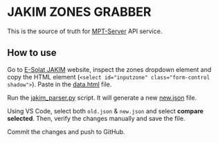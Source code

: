 # JAKIM ZONES GRABBER

This is the source of truth for [MPT-Server](https://mpt-server.vercel.app) API service.

## How to use

Go to [E-Solat JAKIM](https://www.e-solat.gov.my/) website, inspect the zones dropdown element and copy the HTML element (`<select id="inputzone" class="form-control shadow">`). Paste in the [data.html](/data.html) file.

Run the [jakim_parser.py](/jakim_parser.py) script. It will generate a new [new.json](/new.json) file.

Using VS Code, select both `old.json` & `new.json` and select **compare selected**. Then, verify the changes manually and save the file.

Commit the changes and push to GitHub.
